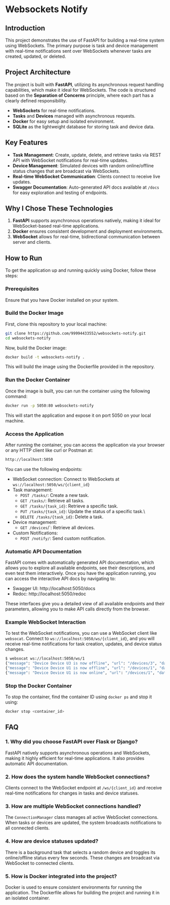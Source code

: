 # Websockets Notify

## Introduction
This project demonstrates the use of FastAPI for building a real-time system using WebSockets. The primary purpose is
task and device management with real-time notifications sent over WebSockets whenever tasks are created, updated, or
deleted.

## Project Architecture
The project is built with **FastAPI**, utilizing its asynchronous request handling capabilities, which make it ideal
for WebSockets. The code is structured based on the **Separation of Concerns** principle, where each part has a
clearly defined responsibility.

- **WebSockets** for real-time notifications.
- **Tasks** and **Devices** managed with asynchronous requests.
- **Docker** for easy setup and isolated environment.
- **SQLite** as the lightweight database for storing task and device data.

## Key Features
- **Task Management**: Create, update, delete, and retrieve tasks via REST API with WebSocket notifications for real-time updates.
- **Device Management**: Simulated devices with random online/offline status changes that are broadcast via WebSockets.
- **Real-time WebSocket Communication**: Clients connect to receive live updates.
- **Swagger Documentation**: Auto-generated API docs available at `/docs` for easy exploration and testing of endpoints.

## Why I Chose These Technologies
1. **FastAPI** supports asynchronous operations natively, making it ideal for WebSocket-based real-time applications.
2. **Docker** ensures consistent development and deployment environments.
3. **WebSocket** allows for real-time, bidirectional communication between server and clients.

## How to Run

To get the application up and running quickly using Docker, follow these steps:

### Prerequisites

Ensure that you have Docker installed on your system.

### Build the Docker Image

First, clone this repository to your local machine:

```bash
git clone https://github.com/99994433552/websockets-notify.git
cd websockets-notify
```

Now, build the Docker image:

```bash
docker build -t websockets-notify .
```

This will build the image using the Dockerfile provided in the repository.


### Run the Docker Container

Once the image is built, you can run the container using the following command:

```bash
docker run -p 5050:80 websockets-notify
```

This will start the application and expose it on port 5050 on your local machine.

### Access the Application

After running the container, you can access the application via your browser or any HTTP client like curl or Postman at:

```bash
http://localhost:5050
```

You can use the following endpoints:

- WebSocket connection: Connect to WebSockets at `ws://localhost:5050/ws/{client_id}`
- Task management:
    - `POST /tasks/`: Create a new task.
    - `GET /tasks/`: Retrieve all tasks.
    - `GET /tasks/{task_id}`: Retrieve a specific task.
    - `PUT /tasks/{task_id}`: Update the status of a specific task.\
    - `DELETE /tasks/{task_id}`: Delete a task.
- Device management:
    - `GET /devices`/`: Retrieve all devices.
- Custom Notifications:
    - `POST /notify/`: Send custom notification.

### Automatic API Documentation

FastAPI comes with automatically generated API documentation, which allows you to explore all available endpoints, see their descriptions, and even test them interactively. Once you have the application running, you can access the interactive API docs by navigating to:

- Swagger UI: http://localhost:5050/docs
- Redoc: http://localhost:5050/redoc

These interfaces give you a detailed view of all available endpoints and their parameters, allowing you to make API calls directly from the browser.

### Example WebSocket Interaction

To test the WebSocket notifications, you can use a WebSocket client like `websocat`. Connect to `ws://localhost:5050/ws/{client_id}`, and you will receive real-time notifications for task creation, updates, and device status changes.

```bash
$ websocat ws://localhost:5050/ws/1
{"message": "Device Device U3 is now offline", "url": "/devices/3", "date": "2024-09-14 09:18", "type": "INFO"}
{"message": "Device Device U1 is now offline", "url": "/devices/1", "date": "2024-09-14 09:18", "type": "INFO"}
{"message": "Device Device U1 is now online", "url": "/devices/1", "date": "2024-09-14 09:18", "type": "INFO"}
```

### Stop the Docker Container

To stop the container, find the container ID using `docker ps` and stop it using:

```bash
docker stop <container_id>
```

## FAQ

### 1. Why did you choose FastAPI over Flask or Django?
FastAPI natively supports asynchronous operations and WebSockets, making it highly efficient for real-time
applications. It also provides automatic API documentation.

### 2. How does the system handle WebSocket connections?
Clients connect to the WebSocket endpoint at `/ws/{client_id}` and receive real-time notifications for changes in
tasks and device statuses.

### 3. How are multiple WebSocket connections handled?
The `ConnectionManager` class manages all active WebSocket connections. When tasks or devices are updated, the system
broadcasts notifications to all connected clients.

### 4. How are device statuses updated?
There is a background task that selects a random device and toggles its online/offline status every few seconds. These
changes are broadcast via WebSocket to connected clients.

### 5. How is Docker integrated into the project?
Docker is used to ensure consistent environments for running the application. The Dockerfile allows for building the
project and running it in an isolated container.
